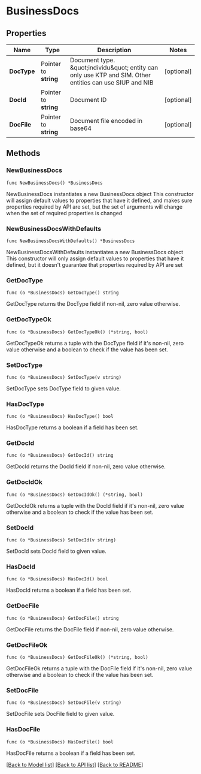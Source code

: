 # BusinessDocs

## Properties

Name | Type | Description | Notes
------------ | ------------- | ------------- | -------------
**DocType** | Pointer to **string** | Document type. \&quot;individu\&quot; entity can only use KTP and SIM. Other entities can use SIUP and NIB | [optional] 
**DocId** | Pointer to **string** | Document ID | [optional] 
**DocFile** | Pointer to **string** | Document file encoded in base64 | [optional] 

## Methods

### NewBusinessDocs

`func NewBusinessDocs() *BusinessDocs`

NewBusinessDocs instantiates a new BusinessDocs object
This constructor will assign default values to properties that have it defined,
and makes sure properties required by API are set, but the set of arguments
will change when the set of required properties is changed

### NewBusinessDocsWithDefaults

`func NewBusinessDocsWithDefaults() *BusinessDocs`

NewBusinessDocsWithDefaults instantiates a new BusinessDocs object
This constructor will only assign default values to properties that have it defined,
but it doesn't guarantee that properties required by API are set

### GetDocType

`func (o *BusinessDocs) GetDocType() string`

GetDocType returns the DocType field if non-nil, zero value otherwise.

### GetDocTypeOk

`func (o *BusinessDocs) GetDocTypeOk() (*string, bool)`

GetDocTypeOk returns a tuple with the DocType field if it's non-nil, zero value otherwise
and a boolean to check if the value has been set.

### SetDocType

`func (o *BusinessDocs) SetDocType(v string)`

SetDocType sets DocType field to given value.

### HasDocType

`func (o *BusinessDocs) HasDocType() bool`

HasDocType returns a boolean if a field has been set.

### GetDocId

`func (o *BusinessDocs) GetDocId() string`

GetDocId returns the DocId field if non-nil, zero value otherwise.

### GetDocIdOk

`func (o *BusinessDocs) GetDocIdOk() (*string, bool)`

GetDocIdOk returns a tuple with the DocId field if it's non-nil, zero value otherwise
and a boolean to check if the value has been set.

### SetDocId

`func (o *BusinessDocs) SetDocId(v string)`

SetDocId sets DocId field to given value.

### HasDocId

`func (o *BusinessDocs) HasDocId() bool`

HasDocId returns a boolean if a field has been set.

### GetDocFile

`func (o *BusinessDocs) GetDocFile() string`

GetDocFile returns the DocFile field if non-nil, zero value otherwise.

### GetDocFileOk

`func (o *BusinessDocs) GetDocFileOk() (*string, bool)`

GetDocFileOk returns a tuple with the DocFile field if it's non-nil, zero value otherwise
and a boolean to check if the value has been set.

### SetDocFile

`func (o *BusinessDocs) SetDocFile(v string)`

SetDocFile sets DocFile field to given value.

### HasDocFile

`func (o *BusinessDocs) HasDocFile() bool`

HasDocFile returns a boolean if a field has been set.


[[Back to Model list]](../README.md#documentation-for-models) [[Back to API list]](../README.md#documentation-for-api-endpoints) [[Back to README]](../README.md)


